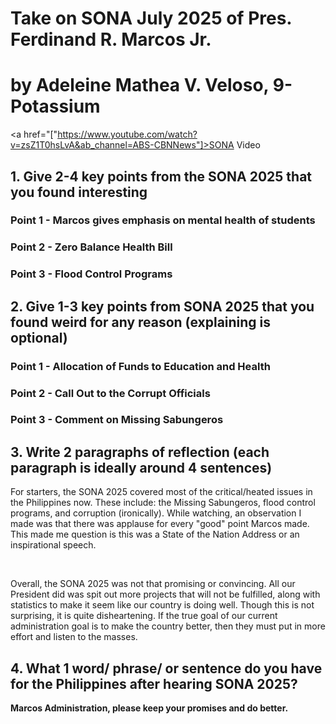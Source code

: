 # Take on SONA July 2025 of Pres. Ferdinand R. Marcos Jr.
# by Adeleine Mathea V. Veloso, 9-Potassium

<a href="["https://www.youtube.com/watch?v=zsZ1T0hsLvA&ab_channel=ABS-CBNNews"]>SONA Video</a>

## 1. Give 2-4 key points from the SONA 2025 that you found interesting

### Point 1 - Marcos gives emphasis on mental health of students
### Point 2 - Zero Balance Health Bill
### Point 3 - Flood Control Programs

## 2. Give 1-3 key points from SONA 2025 that you found weird for any reason (explaining is optional)

### Point 1 - Allocation of Funds to Education and Health
### Point 2 - Call Out to the Corrupt Officials
### Point 3 - Comment on Missing Sabungeros

## 3. Write 2 paragraphs of reflection (each paragraph is ideally around 4 sentences)

<p>For starters, the SONA 2025 covered most of the critical/heated issues in the Philippines now. These include: the Missing Sabungeros, flood control programs, and corruption (ironically). While watching, an observation I made was that there was applause for every "good" point Marcos made. This made me question is this was a State of the Nation Address or an inspirational speech. </p>
<br>
<p>Overall, the SONA 2025 was not that promising or convincing. All our President did was spit out more projects that will not be fulfilled, along with statistics to make it seem like our country is doing well. Though this is not surprising, it is quite disheartening. If the true goal of our current administration goal is to make the country better, then they must put in more effort and listen to the masses.</p>

## 4. What 1 word/ phrase/ or sentence do you have for the Philippines after hearing SONA 2025?

**Marcos Administration, please keep your promises and do better.**
